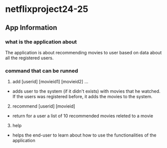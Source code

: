 # netflixproject24-25

## App Information
### what is the application about
The application is about recommending movies to user based on data about all the registered users.
### command that can be runned
1. add \[userid] \[movieid1] \[movieid2] …
  * adds user to the system (if it didn't exists) with movies that he watched. If the users was registered before, it adds the movies to the system.
2. recommend \[userid] \[movieid]
  * return for a user a list of 10 recommended movies releted to a movie
3. help
  * helps the end-user to learn about how to use the functionalities of the application
